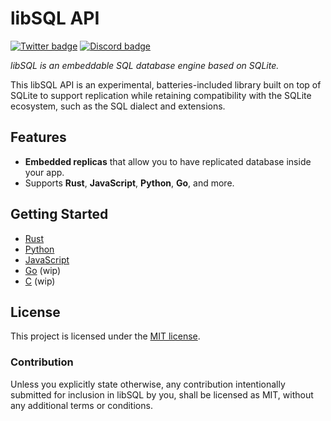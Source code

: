 # libSQL API

[![Twitter badge][]][Twitter URL] [![Discord badge][]][Discord URL]

_libSQL is an embeddable SQL database engine based on SQLite._

This libSQL API is an experimental, batteries-included library built on top of SQLite to support replication while retaining compatibility with the SQLite ecosystem, such as the SQL dialect and extensions.

## Features

* **Embedded replicas** that allow you to have replicated database inside your app.
* Supports **Rust**, **JavaScript**, **Python**, **Go**, and more.

## Getting Started

* [Rust](core) 
* [Python](bindings/python)
* [JavaScript](https://github.com/libsql/libsql-experimental-node)
* [Go](bindings/go) (wip)
* [C](bindings/c) (wip)

## License

This project is licensed under the [MIT license].

### Contribution

Unless you explicitly state otherwise, any contribution intentionally submitted
for inclusion in libSQL by you, shall be licensed as MIT, without any additional
terms or conditions.

[Twitter badge]: https://img.shields.io/twitter/follow/libsqlhq.svg?style=social&label=Follow
[Twitter URL]: https://twitter.com/intent/follow?screen_name=libsqlhq
[Discord badge]: https://img.shields.io/discord/1026540227218640906?color=5865F2&label=discord&logo=discord&logoColor=8a9095
[Discord URL]: https://discord.gg/TxwbQTWHSr
[MIT license]: https://github.com/libsql/libsql/blob/main/LICENSE.md

